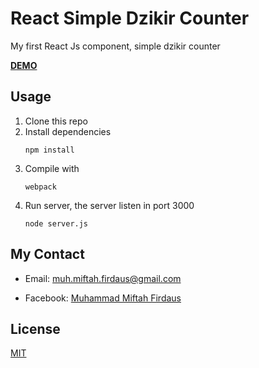 # React Simple Dzikir Counter

My first React Js component, simple dzikir counter

[**DEMO**](http://react-dzikir-counter.herokuapp.com/)

## Usage

1. Clone this repo
2. Install dependencies
	```
	npm install
	```
3. Compile with
	```
	webpack
	```
4. Run server, the server listen in port 3000
	```
	node server.js
	```

## My Contact

* Email: [muh.miftah.firdaus@gmail.com](mailto:muh.miftah.firdaus@gmail.com)
+ Facebook: [Muhammad Miftah Firdaus](https://fb.com/miftahfd)

## License

[MIT](http://opensource.org/licenses/MIT)